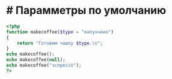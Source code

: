 # # Парамметры по умолчанию

```php
<?php
function makecoffee($type = "капуччино")
{
    return "Готовим чашку $type.\n";
}
echo makecoffee();
echo makecoffee(null);
echo makecoffee("эспрессо");
?>
```